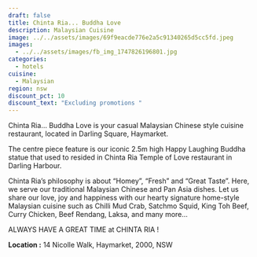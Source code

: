 ```yaml
---
draft: false
title: Chinta Ria... Buddha Love
description: Malaysian Cuisine
image: ../../assets/images/69f9eacde776e2a5c91340265d5cc5fd.jpeg
images:
  - ../../assets/images/fb_img_1747826196801.jpg
categories:
  - hotels
cuisine:
  - Malaysian
region: nsw
discount_pct: 10
discount_text: "Excluding promotions "
---
```

Chinta Ria… Buddha Love is your casual Malaysian Chinese style cuisine restaurant, located in Darling Square, Haymarket. 

The centre piece feature is our iconic 2.5m high Happy Laughing Buddha statue that used to resided in Chinta Ria Temple of Love restaurant in Darling Harbour. 

Chinta Ria’s philosophy is about “Homey”, “Fresh” and “Great Taste”. Here, we serve our traditional Malaysian Chinese and Pan Asia dishes. Let us share our love, joy and happiness with our hearty signature home-style Malaysian cuisine such as Chilli Mud Crab, Satchmo Squid, King Toh Beef, Curry Chicken, Beef Rendang, Laksa, and many more... 

ALWAYS HAVE A GREAT TIME at CHINTA RIA !

**Location :** 14 Nicolle Walk, Haymarket, 2000, NSW
